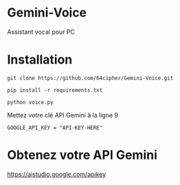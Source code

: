 # Gemini-Voice
Assistant vocal pour PC

# Installation
```git clone https://github.com/64cipher/Gemini-Voice.git```

```pip install -r requirements.txt```

```python voice.py```

Mettez votre clé API Gemini à la ligne 9

```GOOGLE_API_KEY = "API-KEY-HERE"```

# Obtenez votre API Gemini

https://aistudio.google.com/apikey

